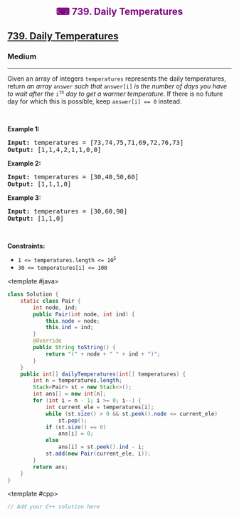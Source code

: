 <div align = "center">
<h style = "margin-bottom: 0px; margin-top: 0px; color : purple;" align = "center" class = "header">

## ⌨ 739. Daily Temperatures

</h>
</div>

<h2><a href="https://leetcode.com/problems/daily-temperatures" target = "_blank">739. Daily Temperatures</a></h2><h3>Medium</h3><hr><p>Given an array of integers <code>temperatures</code> represents the daily temperatures, return <em>an array</em> <code>answer</code> <em>such that</em> <code>answer[i]</code> <em>is the number of days you have to wait after the</em> <code>i<sup>th</sup></code> <em>day to get a warmer temperature</em>. If there is no future day for which this is possible, keep <code>answer[i] == 0</code> instead.</p>

<p>&nbsp;</p>
<p><strong class="example">Example 1:</strong></p>
<pre><strong>Input:</strong> temperatures = [73,74,75,71,69,72,76,73]
<strong>Output:</strong> [1,1,4,2,1,1,0,0]
</pre><p><strong class="example">Example 2:</strong></p>
<pre><strong>Input:</strong> temperatures = [30,40,50,60]
<strong>Output:</strong> [1,1,1,0]
</pre><p><strong class="example">Example 3:</strong></p>
<pre><strong>Input:</strong> temperatures = [30,60,90]
<strong>Output:</strong> [1,1,0]
</pre>
<p>&nbsp;</p>
<p><strong>Constraints:</strong></p>

<ul>
	<li><code>1 &lt;=&nbsp;temperatures.length &lt;= 10<sup>5</sup></code></li>
	<li><code>30 &lt;=&nbsp;temperatures[i] &lt;= 100</code></li>
</ul>

<CodeTabs :languages="[ { name: 'C++', slot: 'cpp' }, { name: 'Java', slot: 'java' } ]"> <template #java>

```java
class Solution {
    static class Pair {
        int node, ind;
        public Pair(int node, int ind) {
            this.node = node;
            this.ind = ind;
        }
        @Override
        public String toString() {
            return "(" + node + " " + ind + ")";
        }
    }
    public int[] dailyTemperatures(int[] temperatures) {
        int n = temperatures.length;
        Stack<Pair> st = new Stack<>();
        int ans[] = new int[n];
        for (int i = n - 1; i >= 0; i--) {
            int current_ele = temperatures[i];
            while (st.size() > 0 && st.peek().node <= current_ele)
                st.pop();
            if (st.size() == 0)
                ans[i] = 0;
            else
                ans[i] = st.peek().ind - i;
            st.add(new Pair(current_ele, i));
        }
        return ans;
    }
}
```

</template>

<template #cpp>

```cpp
// Add your C++ solution here
```

</template>

</CodeTabs>

